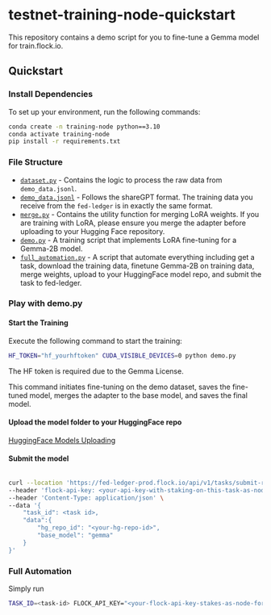 # testnet-training-node-quickstart

This repository contains a demo script for you to fine-tune a Gemma model for train.flock.io.

## Quickstart

### Install Dependencies

To set up your environment, run the following commands:

```bash
conda create -n training-node python==3.10
conda activate training-node
pip install -r requirements.txt
```

### File Structure

- [`dataset.py`](dataset.py) - Contains the logic to process the raw data from `demo_data.jsonl`.
- [`demo_data.jsonl`](demo_data.jsonl) - Follows the shareGPT format. The training data you receive from the `fed-ledger` is in exactly the same format.
- [`merge.py`](merge.py) - Contains the utility function for merging LoRA weights. If you are training with LoRA, please ensure you merge the adapter before uploading to your Hugging Face repository.
- [`demo.py`](demo.py) - A training script that implements LoRA fine-tuning for a Gemma-2B model.
- [`full_automation.py`](full_automation.py) - A script that automate everything including get a task, download the training data, finetune Gemma-2B on training data, merge weights, upload to your HuggingFace model repo, and submit the task to fed-ledger.

### Play with demo.py

#### Start the Training

Execute the following command to start the training:

```bash
HF_TOKEN="hf_yourhftoken" CUDA_VISIBLE_DEVICES=0 python demo.py
```

The HF token is required due to the Gemma License.

This command initiates fine-tuning on the demo dataset, saves the fine-tuned model, merges the adapter to the base model, and saves the final model.

#### Upload the model folder to your HuggingFace repo

[HuggingFace Models Uploading](https://huggingface.co/docs/hub/en/models-uploading)

#### Submit the model

```bash

curl --location 'https://fed-ledger-prod.flock.io/api/v1/tasks/submit-result' \
--header 'flock-api-key: <your-api-key-with-staking-on-this-task-as-node>' \
--header 'Content-Type: application/json' \
--data '{
    "task_id": <task id>,
    "data":{
        "hg_repo_id": "<your-hg-repo-id>",
        "base_model": "gemma"
    }
}'
```

### Full Automation

Simply run

```bash
TASK_ID=<task-id> FLOCK_API_KEY="<your-flock-api-key-stakes-as-node-for-the-task>" HF_TOKEN="<your-hf-token>" CUDA_VISIBLE_DEVICES=0 HG_USERNAME="your-hg-user-name" python full_automtion.py
```
